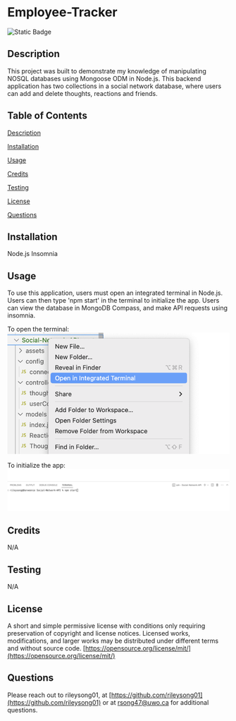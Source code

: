 # Employee-Tracker
![Static Badge](https://img.shields.io/badge/License-MIT-blue)
  ## Description
  This project was built to demonstrate my knowledge of manipulating NOSQL databases using Mongoose ODM in Node.js. This backend application has two collections in a social network database, where users can add and delete thoughts, reactions and friends.

  ## Table of Contents
  [Description](#description)

  [Installation](#installation)

  [Usage](#usage)

  [Credits](#credits)

  [Testing](#testing)

  [License](#license)

  [Questions](#questions)

  ## Installation 
  Node.js
  Insomnia

  ## Usage
  To use this application, users must open an integrated terminal in Node.js. Users can then type 'npm start' in the terminal to initialize the app. Users can view the database in MongoDB Compass, and make API requests using insomnia.
  
  To open the terminal:
  ![screenshot of user opening terminal](assets/openterminal.png)

  To initialize the app:
  ![screenshot of user initiating app in terminal](assets/init.png)



  ## Credits
  N/A 

  ## Testing
  N/A

  ## License
  A short and simple permissive license with conditions only requiring preservation of copyright and license notices. Licensed works, modifications, and larger works may be distributed under different terms and without source code.
  [https://opensource.org/license/mit/](https://opensource.org/license/mit/)
  ## Questions
  Please reach out to rileysong01, at [https://github.com/rileysong01](https://github.com/rileysong01) or at rsong47@uwo.ca for additional questions. 